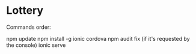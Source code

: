 # Lottery
Commands order:

npm update
npm install -g ionic cordova
npm audit fix (if it's requested by the console)
ionic serve